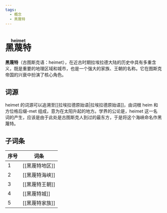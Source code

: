 ```yaml
---
tags:
  - 概念
  - 黑蔑特
---
```

# <ruby>黑蔑特<rt>heimet</rt></ruby>

**黑蔑特**（古图斯克语：heimet），在近古时期拉埃拉德大陆的历史中具有多重含义，既是重要的地理区域和城市，也是一个强大的家族、王朝的名称。它在图斯克帝国的兴衰中扮演了核心角色。

## 词源

heimet 的词源可以追溯至[[拉埃拉德原始语|拉埃拉德原始语]]，由词根 heim 和方位格后缀-met 组成，意为在太阳升起的地方。学界的公论是，heimet 这一名词的产生，应该是由于此处是古图斯克人到过的最东方，于是将这个海峡命名作黑蔑特。

## 子词条

| 序号  | 词条        |
| --- | --------- |
| 1   | [[黑蔑特地区]] |
| 2   | [[黑蔑特海峡]] |
| 3   | [[黑蔑特王朝]] |
| 4   | [[黑蔑特城]]  |
| 5   | [[黑蔑特家族]] |

